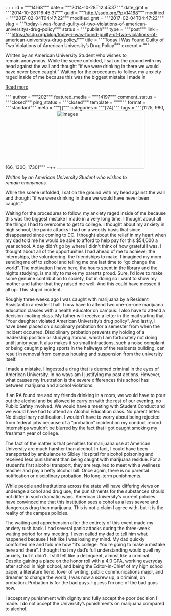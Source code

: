 +++
id = """14168"""
date = """2014-10-28T12:45:37"""
date_gmt = """2014-10-28T16:45:37"""
guid = """http://ssdp.org/?p=14168"""
modified = """2017-02-04T04:47:22"""
modified_gmt = """2017-02-04T04:47:22"""
slug = """today-i-was-found-guilty-of-two-violations-of-american-universitys-drug-policy"""
status = """publish"""
type = """post"""
link = """https://ssdp.org/blog/today-i-was-found-guilty-of-two-violations-of-american-universitys-drug-policy/"""
title = """Today I Was Found Guilty of Two Violations of American University’s Drug Policy"""
excerpt = """<p>Written by an American University Student who wishes to remain anonymous. While the scene unfolded, I sat on the ground with my head against the wall and thought “if we were drinking in there we would have never been caught.” Waiting for the procedures to follow, my anxiety raged inside of me because this was the biggest mistake I made in</p>
<div class="h10"></div>
<p><a class="more-link2 flat" href="https://ssdp.org/blog/today-i-was-found-guilty-of-two-violations-of-american-universitys-drug-policy/">Read more</a></p>
"""
author = """202"""
featured_media = """14197"""
comment_status = """closed"""
ping_status = """closed"""
template = """"""
format = """standard"""
meta = """[]"""
categories = """[24]"""
tags = """[1125, 980, 166, 1300, 1730]"""
+++
<a href="http://ssdp.org/assets/images.jpg"><img class="alignright wp-image-14197 size-full" src="http://ssdp.org/assets/images.jpg" alt="images" width="275" height="183" /></a>

<em>Written by an American University Student who wishes to remain anonymous.</em>

While the scene unfolded, I sat on the ground with my head against the wall and thought “if we were drinking in there we would have never been caught.”

Waiting for the procedures to follow, my anxiety raged inside of me because this was the biggest mistake I made in a very long time. I thought about all the things I had to overcome to get to college. I thought about my anxiety in high school, the panic attacks I had on a weekly basis that since disappeared since coming to DC. I thought about the relief in my heart when my dad told me he would be able to afford to help pay for this $54,000 a year school. A day didn’t go by where I didn’t think of how grateful I was. I thought about all of the opportunities I had ahead of me to achieve; the internships, the volunteering, the friendships to make. I imagined my mom sending me off to school and telling me one last time to “go change the world”. The motivation I have here, the hours spent in the library and the nights studying, is mainly to make my parents proud. Sure, I’d love to make some genuine contribution to society, but in doing so I want to show my mother and father that they raised me well. And this could have messed it all up. This stupid incident.

Roughly three weeks ago I was caught with marijuana by a Resident Assistant in a resident hall. I now have to attend two one-on-one marijuana education classes with a health educator on campus. I also have to attend a decision-making class. My father will receive a letter in the mail stating that “Your daughter violated American University’s drug policy”. And lastly, I have been placed on disciplinary probation for a semester from when the incident occurred. Disciplinary probation prevents my holding of a leadership position or studying abroad, which I am fortunately not doing until junior year. It also makes it so small infractions, such a noise complaint or being caught playing sports in the hallways of the residents building, can result in removal from campus housing and suspension from the university itself.

I made a mistake. I ingested a drug that is deemed criminal in the eyes of American University. In no ways am I justifying my past actions. However, what causes my frustration is the severe differences this school has between marijuana and alcohol violations.

If an RA found me and my friends drinking in a room, we would have to pour out the alcohol and be allowed to carry on with the rest of our evening, no Public Safety involved. We would have a meeting with Student Conduct and we would have had to attend an Alcohol Education class. No parent letter. No disciplinary notification. I wouldn’t have to worry about being rejected from federal jobs because of a “probation” incident on my conduct record. Internships wouldn’t be blurred by the fact that I got caught smoking my freshman year of college.

The fact of the matter is that penalties for marijuana use at American University are much harsher than alcohol. In fact, I could have been transported by ambulance to Sibley Hospital for alcohol poisoning and received less punishment than being caught with marijuana residue. For a student’s first alcohol transport, they are required to meet with a wellness teacher and pay a hefty alcohol bill. Once again, there is no parental notification or disciplinary probation. No long-term punishments.

While people and institutions across the state will have differing views on underage alcohol and drug use, the punishments for the substances should not differ in such dramatic ways. American University’s current policies have convinced me that this institution sees alcohol as a less severe and dangerous drug than marijuana. This is not a claim I agree with, but it is the reality of the campus policies.

The waiting and apprehension after the entirety of this event made my anxiety rush back. I had several panic attacks during the three-week waiting period for my meeting. I even called my dad to tell him what happened because I felt like I was losing my mind. My dad quickly comforted me and told me how “it’s college. You’re going to make a mistake here and there”. I thought that my dad’s full understanding would quell my anxiety, but it didn’t. I still felt like a delinquent, almost like a criminal. Despite gaining a place on the honor roll with a 4.0 GPA, working everyday after school in high school, and being the Editor-in-Chief of my high school paper, a literature fiend, lover of writing, public communications major, and dreamer to change the world, I was now a screw up, a criminal, on probation. Probation is for the bad guys. I guess I’m one of the bad guys now.

I accept my punishment with dignity and fully accept the poor decision I made. I do not accept the University’s punishments on marijuana compared to alcohol.
